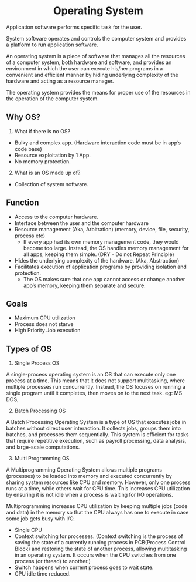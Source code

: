 <div align="center">
  <h1>Operating System</h1>
</div>

Application software performs specific task for the user.

System software operates and controls the computer system and provides a platform to run application software.

An operating system is a piece of software that manages all the resources of a computer system, both hardware and software, and provides an environment in which the user can execute his/her programs in a convenient and efficient manner by hiding underlying complexity of the hardware and acting as a resource manager.

The operating system provides the means for proper use of the resources in the operation of the computer system.

## Why OS?
1. What if there is no OS?

  - Bulky and complex app. (Hardware interaction code must be in app’s
code base)
  - Resource exploitation by 1 App.
  - No memory protection.
   
2. What is an OS made up of?
  - Collection of system software.

## Function
  - Access to the computer hardware.
  - Interface between the user and the computer hardware
  - Resource management (Aka, Arbitration) (memory, device, file, security, process etc)
      - If every app had its own memory management code, they would become too large. Instead, the OS handles memory management for all apps, keeping them simple. (DRY - Do not Repeat Principle)
  - Hides the underlying complexity of the hardware. (Aka, Abstraction)
  - Facilitates execution of application programs by providing isolation and protection.
      - The OS makes sure that one app cannot access or change another app’s memory, keeping them separate and secure.

## Goals
- Maximum CPU utilization
- Process does not starve
- High Priority Job execution

## Types of OS
1. Single Process OS
   
A single-process operating system is an OS that can execute only one process at a time. This means that it does not support multitasking, where multiple processes run concurrently. Instead, the OS focuses on running a single program until it completes, then moves on to the next task. eg: MS DOS, 

2. Batch Processing OS
   
A Batch Processing Operating System is a type of OS that executes jobs in batches without direct user interaction. It collects jobs, groups them into batches, and processes them sequentially. This system is efficient for tasks that require repetitive execution, such as payroll processing, data analysis, and large-scale computations.

3. Multi Programming OS
   
A Multiprogramming Operating System allows multiple programs (processes) to be loaded into memory and executed concurrently by sharing system resources like CPU and memory. However, only one process runs at a time, while others wait for CPU time. This increases CPU utilization by ensuring it is not idle when a process is waiting for I/O operations.

Multiprogramming increases CPU utilization by keeping multiple jobs (code and data) in the memory so that the CPU always has one to execute in case some job gets busy with I/O.

- Single CPU
- Context switching for processes. (Context switching is the process of saving the state of a currently running process in PCB(Process Control Block) and restoring the state of another process, allowing multitasking in an operating system. It occurs when the CPU switches from one process (or thread) to another.)
- Switch happens when current process goes to wait state.
- CPU idle time reduced.

  
